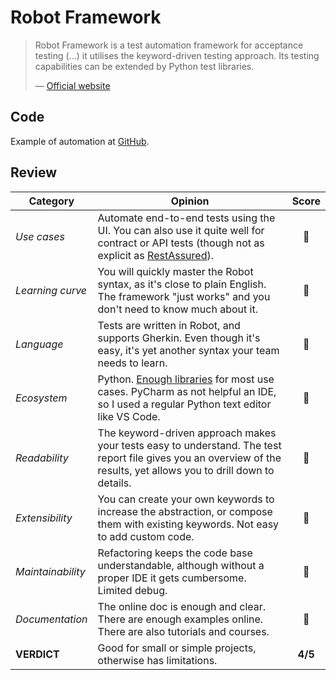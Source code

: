 # Robot Framework

> Robot Framework is a test automation framework for acceptance testing (…) it utilises the keyword-driven testing approach. Its testing capabilities can be extended by Python test libraries.
>
> — [Official website](http://robotframework.org/)

## Code

Example of automation at [GitHub](https://github.com/dialex/start-testing/tree/master/code/framework/robot).

## Review

| Category | Opinion | Score |
| -------- | ------- | :---: |
| _Use cases_        | Automate end-to-end tests using the UI. You can also use it quite well for contract or API tests (though not as explicit as [RestAssured](http://rest-assured.io/)). | 🥈 |
| _Learning curve_   | You will quickly master the Robot syntax, as it's close to plain English. The framework "just works" and you don't need to know much about it. | 🥇 |
| _Language_         | Tests are written in Robot, and supports Gherkin. Even though it's easy, it's yet another syntax your team needs to learn. | 🥈 |
| _Ecosystem_        | Python. [Enough libraries](https://github.com/fkromer/awesome-robotframework/blob/master/README.md) for most use cases. PyCharm as not helpful an IDE, so I used a regular Python text editor like VS Code. | 🥈 |
| _Readability_      | The keyword-driven approach makes your tests easy to understand. The test report file gives you an overview of the results, yet allows you to drill down to details. | 🥇 |
| _Extensibility_    | You can create your own keywords to increase the abstraction, or compose them with existing keywords. Not easy to add custom code. | 🥈 |
| _Maintainability_  | Refactoring keeps the code base understandable, although without a proper IDE it gets cumbersome. Limited debug. | 🥈 |
| _Documentation_    | The online doc is enough and clear. There are enough examples online. There are also tutorials and courses. | 🥈 |
| **VERDICT**        | Good for small or simple projects, otherwise has limitations. | **4/5** |
